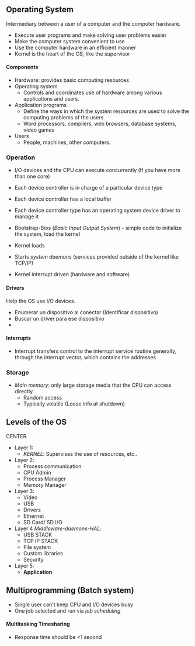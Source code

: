 ## Operating System
Intermediary between a user of a computer and the computer hardware.

- Execute user programs and make solving user problems easier
- Make the computer system convenient to use
- Use the computer hardware in an efficient manner
- Kernel is the heart of the OS, like the supervisor
#### Components
- Hardware: provides basic computing resources
- Operating system
	- Controls and coordinates use of hardware among various applications and users.
- Application programs
	- Define the ways in which the system resources are used to solve the computing problems of the users
	- Word processors, compilers, web browsers, database systems, video games
- Users
	- People, machines, other computers.
### Operation
- I/O devices and the CPU can execute concurrently (If you have more than one core)
- Each device controller is in charge of a particular device type
- Each device controller has a local buffer
- Each device controller type has an operating system device driver to manage it

- Bootstrap-Bios (*Basic Input Output System*) - simple code to initialize the system, load the kernel
- Kernel loads
- Starts *system daemons* (services provided outside of the kernel like TCP/IP)
- Kernel interrupt driven (hardware and software)
#### Drivers
Help the OS use I/O devices. 
- Enumerar un dispositivo al conectar (Identificar dispositivo)
- Buscar un driver para ese dispositivo
- 
#### Interrupts
- Interrupt transfers control to the interrupt service routine generally, through the interrupt vector, which contains the addresses
### Storage
- *Main memory*: only large storage media that the CPU can access directly
	- Random access
	- Typically volatile (Loose info at shutdown)

## Levels of the OS
CENTER
- Layer 1:
	- *KERNEL*: Supervises the use of resources, etc..
- Layer 2:
	- Process communication
	- CPU Admin
	- Process Manager
	- Memory Manager
- Layer 3:
	- Video
	- USB
	- Drivers
	- Ethernet
	- SD Card/ SD I/O
- Layer 4 *Middleware-daemons-HAL*:
	- USB STACK
	- TCP IP STACK
	- File system
	- Custom libraries
	- Security
- Layer 5:
	- **Application**

## Multiprogramming (Batch system)

- Single user can't keep CPU and I/O devices busy
- One job selected and run via *job scheduling*
#### Multitasking Timesharing
- Response time should be <1 second